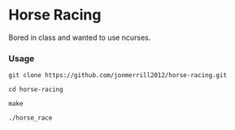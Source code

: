# Horse Racing
Bored in class and wanted to use ncurses.

### Usage
`git clone https://github.com/jonmerrill2012/horse-racing.git`

`cd horse-racing`

`make`

`./horse_race`
